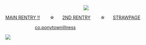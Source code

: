 <p align=center> <img src=https://komarev.com/ghpvc/?username=5th-child&color=b08fc3&style=flat-square&label=how+many+gummy+worms+i+ge>


[MAIN RENTRY !!](https://rentry.co/cirrussbaek)⠀⠀⠀☆⠀⠀ [2ND RENTRY](https://rentry.co/kajiyamafuuta-)⠀⠀⠀☆⠀⠀ [STRAWPAGE](https://5th-child.straw.page/)

⠀⠀⠀⠀⠀⠀⠀⠀⠀[co.ponytownillness](https://rentry.co/ponytownillness)

![](https://file.garden/ZeS9pBqOoVX2ptTR/yumeno%20bsd%20masuuuarred%20mayoi%20chibi?v=1720390463847)
